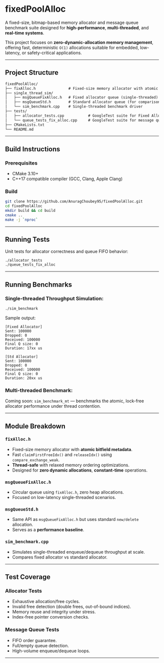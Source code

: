 # fixedPoolAlloc

A fixed-size, bitmap-based memory allocator and message queue benchmark suite designed for **high-performance**, **multi-threaded**, and **real-time systems**.

This project focuses on **zero-dynamic-allocation memory management**, offering fast, deterministic `O(1)` allocations suitable for embedded, low-latency, or safety-critical applications.

---

## Project Structure

```markdown
fixedPoolAlloc/
├── fixAlloc.h               # Fixed-size memory allocator with atomic metadata
├── single_thread_sim/
│   ├── msgQueueFixAlloc.h   # Fixed allocator queue (single-threaded)
│   ├── msgQueueStd.h        # Standard allocator queue (for comparison)
│   └── sim_benchmark.cpp    # Single-threaded benchmark driver
├── tests/
│   ├── allocator_tests.cpp           # GoogleTest suite for Fixed Allocator
│   └── queue_tests_fix_alloc.cpp     # GoogleTest suite for message queue
├── CMakeLists.txt
└── README.md
```

---

## Build Instructions

### Prerequisites

* CMake 3.10+
* C++17 compatible compiler (GCC, Clang, Apple Clang)

### Build

```bash
git clone https://github.com/AnuragChoubey95/fixedPoolAlloc.git
cd fixedPoolAlloc
mkdir build && cd build
cmake ..
make -j `nproc`
```

---

## Running Tests

Unit tests for allocator correctness and queue FIFO behavior:

```bash
./allocator_tests
./queue_tests_fix_alloc
```

---

## Running Benchmarks

### Single-threaded Throughput Simulation:

```bash
./sim_benchmark
```

Sample output:

```plaintext
[Fixed Allocator]
Sent: 100000
Dropped: 0
Received: 100000
Final Q size: 0
Duration: 17xx us

[Std Allocator]
Sent: 100000
Dropped: 0
Received: 100000
Final Q size: 0
Duration: 20xx us
```

### Multi-threaded Benchmark:

Coming soon: `sim_benchmark_mt` — benchmarks the atomic, lock-free allocator performance under thread contention.

---

## Module Breakdown

### `fixAlloc.h`

* Fixed-size memory allocator with **atomic bitfield metadata**.
* Fast `claimFirstFreeIdx()` and `releaseIdx()` using `compare_exchange_weak`.
* **Thread-safe** with relaxed memory ordering optimizations.
* Designed for **zero dynamic allocations**, **constant-time** operations.

### `msgQueueFixAlloc.h`

* Circular queue using `fixAlloc.h`, zero heap allocations.
* Focused on low-latency single-threaded scenarios.

### `msgQueueStd.h`

* Same API as `msgQueueFixAlloc.h` but uses standard `new/delete` allocation.
* Serves as a **performance baseline**.

### `sim_benchmark.cpp`

* Simulates single-threaded enqueue/dequeue throughput at scale.
* Compares fixed allocator vs standard allocator.

---

## Test Coverage

### Allocator Tests

* Exhaustive allocation/free cycles.
* Invalid free detection (double frees, out-of-bound indices).
* Memory reuse and integrity under stress.
* Index-free pointer conversion checks.

### Message Queue Tests

* FIFO order guarantee.
* Full/empty queue detection.
* High-volume enqueue/dequeue loops.

---
